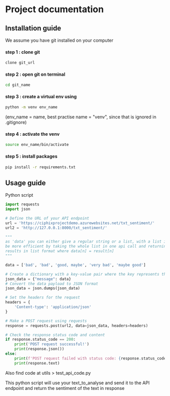# Project documentation

## Installation guide

We assume you have git installed on your computer

#### step 1 : clone git
```bash
clone git_url
```

#### step 2 : open git on terminal
```bash
cd git_name
```

#### step 3 : create a virtual env using
```bash
python -m venv env_name
```
(env_name = name, best practise name = "venv", since that is ignored in .gitignore)

#### step 4 : activate the venv
```bash
source env_name/bin/activate
```

#### step 5 : install packages
```bash
pip install -r requirements.txt
```

## Usage guide

Python script
```python
import requests
import json

# Define the URL of your API endpoint
url = 'https://ciphixprojectdemo.azurewebsites.net/txt_sentiment/'
url2 = 'http://127.0.0.1:8000/txt_sentiment/'

"""
as 'data' you can either give a regular string or a list, with a list it will
be more efficient by taking the whole list in one api call and returning the
results in list format where data[n] = result[n]
"""

data = ['bad', 'bad', 'good, maybe', 'very bad', 'maybe good']

# Create a dictionary with a key-value pair where the key represents the data
json_data = {"message": data}
# Convert the data payload to JSON format
json_data = json.dumps(json_data)

# Set the headers for the request
headers = {
    'Content-type': 'application/json'
}

# Make a POST request using requests
response = requests.post(url2, data=json_data, headers=headers)

# Check the response status code and content
if response.status_code == 200:
    print('POST request successful!')
    print(response.json())
else:
    print(f'POST request failed with status code: {response.status_code}')
    print(response.text)

```
Also find code at utils > test_api_code.py

This python script will use your text_to_analyse and send it to the API endpoint and return the sentiment of the text in response